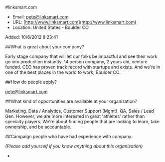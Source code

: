 
#linksmart.com

* Email: [pete@linksmart.com](mailto:pete@linksmart.com)
* URL: [http://www.linksmart.com](http://www.linksmart.com)
* Location: United States -  Boulder CO

Added: 10/6/2012 8:23:41

##What is great about your company?

Early stage company that will let our folks be impactful and see their work go into production instantly.  14 person company, 2 years old, venture funded.  CEO has proven track record with startups and exists.  And we're in one of the best places in the world to work, Boulder CO.

##How do people apply?

pete@linksmart.com

##What kind of opportunities are available at your organization?

Marketing, Data / Analytics, Customer Support (Mgmt), QA, Sales / Lead Gen.  However, we are more interested in great 'athletes' rather than specialty players.  We're about finding people that are looking to learn, take ownership, and be accountable.

##Campaign people who have had experience with company:

*(Please add yourself if you know anything about this organization)*

* 


    